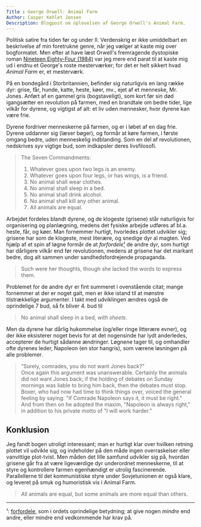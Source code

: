 ```yaml
---
Title : George Orwell: Animal Farm
Author: Casper Kehlet Jensen
Description: Blogpost om oplevelsen af George Orwell's Animal Farm.
---
```


Politisk satire fra tiden før og under II. Verdenskrig er ikke umiddelbart en
beskrivelse af min foretrukne genre, når jeg vælger at kaste mig over
bogformatet. Men efter at have læst Orwell's fremragende dystopiske roman
[Nineteen Eighty-Four (1984)](/arkiv/george-orwell-1984) var jeg mere end parat
til at kaste mig ud i endnu et George's roste mesterværker; for det er helt
sikkert hvad *Animal Farm* er, et mesterværk.

På en bondegård i Storbritannien, befinder sig naturligvis en lang række dyr:
grise, får, hunde, katte, heste, køer, mv., ejet af et menneske, Mr. Jones.
Anført af en gammel gris (bogstaveligt), som kort før sin død igangsætter en
revolution på farmen, med en brandtale om bedre tider, lige vilkår for dyrene,
og vigtigst af alt: et liv uden mennesker, hvor dyrene kan være frie.

Dyrene fordriver menneskerne på farmen, og er i løbet af en dag frie.
Dyrene uddanner sig (læser bøger), og formår at køre farmen, i første omgang
bedre, uden menneskelig indblanding. Som en del af revolutionen, nedskrives
syv vigtige bud, som indkapsler deres livsfilosofi.

> The Seven Commandments:  
> 1. Whatever goes upon two legs is an enemy.  
> 2. Whatever goes upon four legs, or has wings, is a friend.  
> 3. No animal shall wear clothes.  
> 4. No animal shall sleep in a bed.  
> 5. No animal shall drink alcohol.  
> 6. No animal shall kill any other animal.  
> 7. All animals are equal.

Arbejdet fordeles blandt dyrene, og de klogeste (grisene) står naturligvis for
organisering og planlægning, medens det fysiske arbejde udføres af bl.a. heste,
får, og køer.
Man fornemmer hurtigt, hvorledes plottet udvikler sig; grisene har som de
klogeste, mest literære, og snedige dyr al magten. Ved hjælp af et spin af
løgne formår de at *forfordele*[¹](#note1) de andre dyr,
som hurtigt har dårligere vilkår end før revolutionen, medens at grisene har
det markant bedre, dog alt sammen under sandhedsfordrejende propaganda.

> Such were her thoughts, though she lacked the words to express them.

Problemet for de andre dyr er fint summeret i ovenstående citat; mange
fornemmer at der er noget galt, men er ikke istand til at mønstre tilstrækkelige
argumenter. I takt med udviklingen ændres også de oprindelige 7 bud, så fx
bliver 4. bud til

> No animal shall sleep in a bed, *with sheets*.

Men da dyrene har dårlig hukommelse (og/eller ringe litterære evner),
og der ikke eksisterer noget bevis for at det nogensinde har lydt anderledes,
accepterer de hurtigt sådanne ændringer. Løgnene tager til, og omhandler ofte
dyrenes leder, Napoleon (en stor hangris), som værene løsningen på alle
problemer.

> “Surely, comrades, you do not want Jones back?"  
> Once again this argument was unanswerable.
> Certainly the animals did not want Jones back;
> if the holding of debates on Sunday mornings was liable to bring him back,
> then the debates must stop. Boxer, who had now had time to think things over,
> voiced the general feeling by saying: "If Comrade Napoleon says it,
> it must be right."  
> And from then on he adopted the maxim, "Napoleon is always right,"
> in addition to his private motto of "I will work harder.” 

## Konklusion
Jeg fandt bogen utroligt interessant; man er hurtigt klar over hvilken retning
plottet vil udvikle sig, og indeholder på den måde ingen overraskelser eller
vanvittige plot-tvist. Men måden det lille samfund udvikler sig på, hvordan
grisene går fra at være ligeværdige dyr underordnet menneskerne, til at styre
og kontrollere farmen egenhændigt er utrolig fascinerende. Parallellerne til
det kommunistiske styre under Sovjetunionen er også klare, og leveret på smuk
og humoristisk vis i Animal Farm. 

> All animals are equal, but some animals are more equal than others.

---

<span id="note1">¹:</span>
[forfordele](http://ordnet.dk/ddo/ordbog?query=forfordele),
som i ordets oprindelige betydning; at give nogen *mindre* end andre,
eller mindre end vedkommende har krav på.